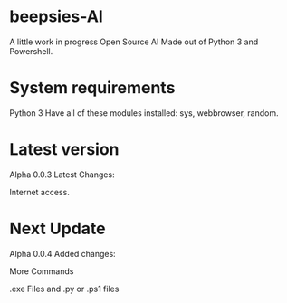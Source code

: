 # beepsies-AI
A little work in progress Open Source AI
Made out of Python 3 and Powershell.

# System requirements
Python 3
Have all of these modules installed:
sys,
webbrowser,
random.
# Latest version
Alpha 0.0.3
Latest Changes:

Internet access.

# Next Update
Alpha 0.0.4
Added changes:

More Commands

.exe Files and .py or .ps1 files

